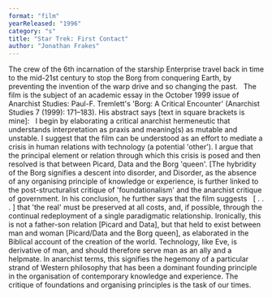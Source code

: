 ```yaml
---
format: "film"
yearReleased: "1996"
category: "s"
title: "Star Trek: First Contact"
author: "Jonathan Frakes"
---
```

The crew of the 6th incarnation of the starship  Enterprise travel back in time to the mid-21st century to stop the Borg from  conquering Earth, by preventing the invention of the warp drive and so changing  the past.
 
The film is the subject of an academic essay in the  October 1999 issue of Anarchist Studies: Paul-F. Tremlett's 'Borg: A  Critical Encounter' (Anarchist Studies 7 (1999): 171–183). His abstract  says [text in square brackets is mine]:
 
I begin by elaborating a critical anarchist hermeneutic  that understands interpretation as praxis and meaning(s) as mutable and  unstable. I suggest that the film can be understood as an effort to mediate a  crisis in human relations with technology (a potential 'other'). I argue that  the principal element or relation through which this crisis is posed and then  resolved is that between Picard, Data and the Borg 'queen'. [The hybridity of  the Borg signifies a descent into disorder, and Disorder, as the absence of any  organising principle of knowledge or experience, is further linked to the  post-structuralist critique of 'foundationalism' and the anarchist critique of  government.
In his conclusion, he further says that the film suggests
 
[ . . . ] that 'the real' must be preserved at all costs,  and, if possible, through the continual redeployment of a single paradigmatic  relationship. Ironically, this is not a father-son relation [Picard and  Data], but that held to exist between man and woman [Picard/Data and the Borg  queen], as elaborated in the Biblical account of the creation of the world.  Technology, like Eve, is derivative of man, and should therefore serve man as an  ally and a helpmate. In anarchist terms, this signifies the hegemony of a  particular strand of Western philosophy that has been a dominant founding  principle in the organisation of contemporary knowledge and experience. The  critique of foundations and organising principles is the task of our  times.